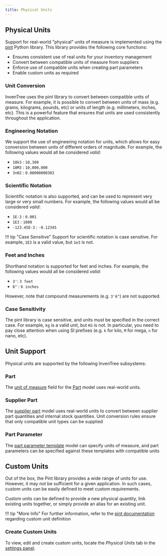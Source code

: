 ```yaml
---
title: Physical Units
---
```


## Physical Units

Support for real-world "physical" units of measure is implemented using the [pint](https://pint.readthedocs.io/en/stable/) Python library. This library provides the following core functions:

- Ensures consistent use of real units for your inventory management
- Convert between compatible units of measure from suppliers
- Enforce use of compatible units when creating part parameters
- Enable custom units as required

### Unit Conversion

InvenTree uses the pint library to convert between compatible units of measure. For example, it is possible to convert between units of mass (e.g. grams, kilograms, pounds, etc) or units of length (e.g. millimeters, inches, etc). This is a powerful feature that ensures that units are used consistently throughout the application.

### Engineering Notation

We support the use of engineering notation for units, which allows for easy conversion between units of different orders of magnitude. For example, the following values would all be considered *valid*:

- `10k3` : `10,300`
- `10M3` : `10,000,000`
- `3n02` : `0.00000000302`

### Scientific Notation

Scientific notation is also supported, and can be used to represent very large or very small numbers. For example, the following values would all be considered *valid*:

- `1E-3` : `0.001`
- `1E3` : `1000`
- `-123.45E-3` : `-0.12345`

!!! tip "Case Sensitive"
    Support for scientific notation is case sensitive. For example, `1E3` is a valid value, but `1e3` is not.

### Feet and Inches

Shorthand notation is supported for feet and inches. For example, the following values would all be considered *valid*:

- `3'`: `3 feet`
- `6"` : `6 inches`

However, note that compound measurements (e.g. `3'6"`) are not supported.

### Case Sensitivity

The pint library is case sensitive, and units must be specified in the correct case. For example, `kg` is a valid unit, but `KG` is not. In particular, you need to pay close attention when using SI prefixes (e.g. `k` for kilo, `M` for mega, `n` for nano, etc).

## Unit Support

Physical units are supported by the following InvenTree subsystems:

### Part

The [unit of measure](../part/part.md#units-of-measure) field for the [Part](../part/part.md) model uses real-world units.

### Supplier Part

The [supplier part](../part/part.md/#supplier-parts) model uses real-world units to convert between supplier part quantities and internal stock quantities. Unit conversion rules ensure that only compatible unit types can be supplied

### Part Parameter

The [part parameter template](../part/parameter.md#parameter-templates) model can specify units of measure, and part parameters can be specified against these templates with compatible units

## Custom Units

Out of the box, the Pint library provides a wide range of units for use. However, it may not be sufficient for a given application. In such cases, custom units can be easily defined to meet custom requirements.

Custom units can be defined to provide a new physical quantity, link existing units together, or simply provide an alias for an existing unit.

!!! tip "More Info"
    For further information, refer to the [pint documentation](https://pint.readthedocs.io/en/stable/advanced/defining.html) regarding custom unit definition

### Create Custom Units

To view, edit and create custom units, locate the *Physical Units* tab in the [settings panel](../settings/global.md).
